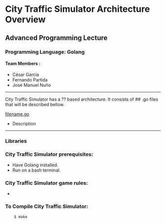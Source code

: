 # City Traffic Simulator Architecture Overview
## Advanced Programming Lecture

### Programming Language: Golang
#### Team Members :
* César García
* Fernando Partida
* José Manuel Nuño

************************

City Traffic Simulator has a ?? based architecture. It consists of ## .go files that will be described bellow.

[filename.go](filename.go)
- Description


**************************

### Libraries


### City Traffic Simulator prerequisites:
- Have Golang installed.
- Run on a bash terminal.

### City Traffic Simulator game rules:
- 

### To Compile City Traffic Simulator:
```
    $ make
```
